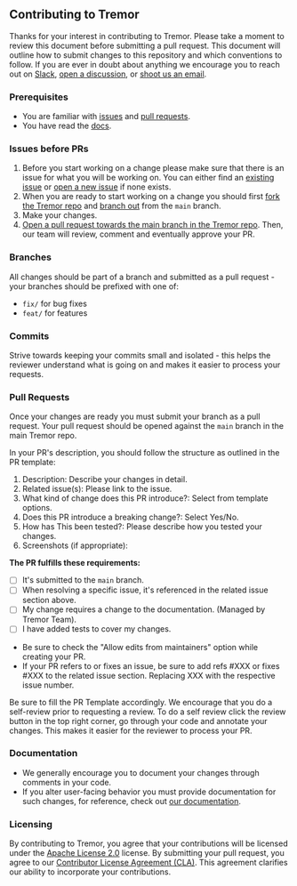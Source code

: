 ## **Contributing to Tremor**

Thanks for your interest in contributing to Tremor. Please take a moment to review this document before submitting a pull request. This document will outline how to submit changes to this repository and which conventions to follow. If you are ever in doubt about anything we encourage you to reach out on [Slack](https://tremor-community.slack.com/join/shared_invite/zt-2a95vjndc-YCKurK3HVAkYtjialnT2_A#/shared-invite/email), [open a discussion](#discussions), or [shoot us an email](mailto:hello@tremor.so).

### **Prerequisites**

- You are familiar with [issues](#issues) and [pull requests](#pulls).
- You have read the [docs](https://npm.tremor.so/docs/getting-started/installation).

### **Issues before PRs**

1. Before you start working on a change please make sure that there is an issue for what you will be working on. You can either find an [existing issue](https://github.com/tremorlabs/tremor/issues) or [open a new issue](https://github.com/tremorlabs/tremor/issues/new/choose) if none exists.
2. When you are ready to start working on a change you should first [fork the Tremor repo](https://help.github.com/en/github/getting-started-with-github/fork-a-repo) and [branch out](https://help.github.com/en/github/collaborating-with-issues-and-pull-requests/creating-and-deleting-branches-within-your-repository) from the `main` branch.
3. Make your changes.
4. [Open a pull request towards the main branch in the Tremor repo](https://help.github.com/en/github/collaborating-with-issues-and-pull-requests/creating-a-pull-request-from-a-fork). Then, our team will review, comment and eventually approve your PR.

### **Branches**

All changes should be part of a branch and submitted as a pull request - your branches should be prefixed with one of:

- `fix/` for bug fixes
- `feat/` for features

### **Commits**

Strive towards keeping your commits small and isolated - this helps the reviewer understand what is going on and makes it easier to process your requests.

### **Pull Requests**

Once your changes are ready you must submit your branch as a pull request. Your pull request should be opened against the `main` branch in the main Tremor repo.

In your PR's description, you should follow the structure as outlined in the PR template:

1. Description: Describe your changes in detail.
2. Related issue(s): Please link to the issue.
3. What kind of change does this PR introduce?: Select from template options.
4. Does this PR introduce a breaking change?: Select Yes/No.
5. How has This been tested?: Please describe how you tested your changes.
6. Screenshots (if appropriate):

**The PR fulfills these requirements:**

- [ ] It's submitted to the `main` branch.
- [ ] When resolving a specific issue, it's referenced in the related issue section above.
- [ ] My change requires a change to the documentation. (Managed by Tremor Team).
- [ ] I have added tests to cover my changes.

* Be sure to check the "Allow edits from maintainers" option while creating your PR.
* If your PR refers to or fixes an issue, be sure to add refs #XXX or fixes #XXX to the related issue section. Replacing XXX with the respective issue number.

Be sure to fill the PR Template accordingly.
We encourage that you do a self-review prior to requesting a review. To do a self review click the review button in the top right corner, go through your code and annotate your changes. This makes it easier for the reviewer to process your PR.

### **Documentation**

- We generally encourage you to document your changes through comments in your code.
- If you alter user-facing behavior you must provide documentation for such changes, for reference, check out [our documentation](<[url](https://npm.tremor.so/docs/getting-started/introduction)>).

### **Licensing**

By contributing to Tremor, you agree that your contributions will be licensed under the [Apache License 2.0](https://github.com/tremorlabs/tremor/blob/main/License) license. By submitting your pull request, you agree to our [Contributor License Agreement (CLA)](https://tremor.so/contributors). This agreement clarifies our ability to incorporate your contributions.
